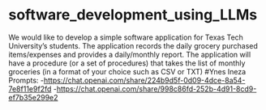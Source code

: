 # software_development_using_LLMs
We would like to develop a simple software application for Texas Tech University’s students. The application records the daily grocery purchased items/expenses and provides a daily/monthly report. The application will have a procedure (or a set of procedures) that takes the list of monthly groceries (in a format of your choice such as CSV or TXT)
#Ynes Ineza Prompts: -https://chat.openai.com/share/224b9d5f-0d09-4dce-8a54-7e8f11e9f2fd -https://chat.openai.com/share/998c86fd-252b-4d91-8cd9-ef7b35e299e2
